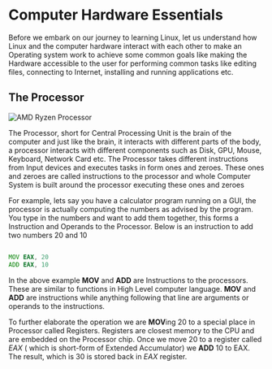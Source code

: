 # Computer Hardware Essentials

Before we embark on our journey to learning Linux, let us understand how Linux and the computer hardware interact with each other to make an Operating system work to achieve some common goals like making the Hardware accessible to the user for performing common tasks like editing files, connecting to Internet, installing and running applications etc.


## The Processor

![AMD Ryzen Processor](https://i.imgur.com/bpVR81f.jpg)



The Processor, short for Central Processing Unit is the brain of the computer and just like the brain, it interacts with different parts of the body, a processor interacts with different components such  as Disk, GPU, Mouse, Keyboard, Network Card etc. The Processor takes different instructions from Input devices and executes tasks in form ones and zeroes. These ones and zeroes are called instructions to the processor and whole Computer System is built around the processor executing these ones and zeroes


For example, lets say you have a calculator program running on a GUI, the processor is actually computing the numbers as advised by the program. You type in the numbers and want to add them together, this forms a Instruction and Operands to the Processor. Below is an instruction to add two numbers 20 and 10

```asm

MOV EAX, 20
ADD EAX, 10

```

In the above example **MOV** and **ADD** are Instructions to the processors. These are similar to functions in High Level computer language. **MOV** and **ADD** are instructions while anything following that line are arguments or operands to the instructions.

To further elaborate the operation we are **MOV**ing 20 to a special place in Processor called Registers. Registers are closest memory to the CPU and are embedded on the Processor chip. Once we move 20 to a register called *EAX* ( which is short-form of Extended Accumulator) we **ADD** 10 to EAX. The result, which is 30 is stored back in *EAX* register.

